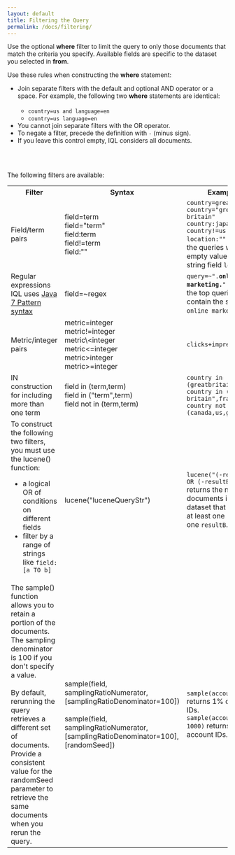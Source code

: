 ```yaml
---
layout: default
title: Filtering the Query
permalink: /docs/filtering/
---
```


Use the optional <strong>where</strong> filter to limit the query to only those documents that match the criteria you specify. Available fields are specific to the dataset you selected in <strong>from</strong>. 

Use these rules when constructing the <strong>where</strong> statement:

<ul>
<li>Join separate filters with the default and optional AND operator or a space. For example, the following two <strong>where</strong> statements are identical:<br><br><ul> 
  <li><code>country=us and language=en</code></li>
  <li><code>country=us language=en</code></li></ul>
<li>You cannot join separate filters with the OR operator.</li>
<li>To negate a filter, precede the definition with <code>-</code> (minus sign).</li>
<li>If you leave this control empty, IQL considers all documents.</li></ul><br><br> 

<p>The following filters are available:</p>

<table>
  <tr>
  <th>Filter</th>
    <th>Syntax</th>
    <th>Examples</th>
  </tr>
  <tr>
    <td>Field/term pairs</td>
    <td>field=term<br>field="term"<br>field:term<br>field!=term<br>field:""</td>
    <td><code>country=greatbritain<br>country="great britain"<br>country:japan<br>country!=us <br>location:""</code> returns the queries with an empty value for the string field <code>location</code>.</td>
  </tr>
  <tr>
    <td>Regular expressions<br>IQL uses <a href="http://docs.oracle.com/javase/7/docs/api/java/util/regex/Pattern.html">Java 7 Pattern syntax</a></td>
    <td>field=~regex</td>
    <td><code>query=~".<strong>online marketing.</strong>"</code> returns the top queries that contain the substring <code>online marketing</code>.</td>
  </tr>
  <tr>
    <td>Metric/integer pairs</td>
   <td>metric=integer<br>metric!=integer<br>metric&#92;&#60;integer<br>metric&#60;=integer<br>metric&#62;integer<br>metric&#62;=integer</td>
    <td><code>clicks+impressions>5</code></td>
  </tr>
  <tr>
    <td>IN construction for including more than one term</td>
    <td>field in (term,term)<br>field in ("term",term) <br>field not in (term,term)</td>
    <td><code>country in (greatbritain,france)</code><br><code>country in ("great britain",france)</code><br><code>country not in (canada,us,germany)</code></td>
  </tr>
  <tr>
  	<td>To construct the following two filters, you must use the lucene() function:<ul>
  	<li>a logical OR of conditions on different fields</li>
        <li>filter by a range of strings like <code>field:[a TO b]</code></li>
        </ul></td>
        <td>lucene("luceneQueryStr")</td>
        <td><code>lucene("(-resultA:0) OR (-resultB:0)")</code> returns the number of documents in the dataset that result in at least one <code>resultA</code> or one <code>resultB</code>.</td>
    
   <tr>
    <td>The sample() function allows you to retain a portion of the documents. The sampling denominator is 100 if you don't specify a value. <br><br>By default, rerunning the query retrieves a different set of documents. Provide a consistent value for the randomSeed parameter to retrieve the same documents when you rerun the query.</td>
    <td>sample(field, samplingRatioNumerator, [samplingRatioDenominator=100])<br><br>sample(field, samplingRatioNumerator, [samplingRatioDenominator=100], [randomSeed])</td>
    <td><code>sample(accountid, 1)</code> returns 1% of account IDs.<br> <code>sample(accountid, 1, 1000)</code> returns .1% of account IDs.</td>
  </tr>
</table>


